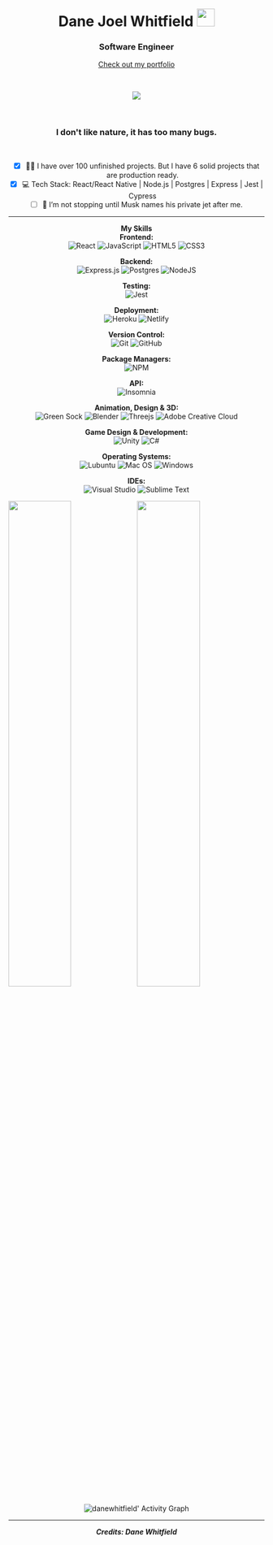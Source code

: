 <div align=center>
  <!-- <img src='https://studio.youtube.com/channel/UCDPdfgDfPjl0XhU2N_9AIDg/editing/images'/> -->
<h1>Dane Joel Whitfield <img src="https://media.giphy.com/media/hvRJCLFzcasrR4ia7z/giphy.gif" width="35"></h1>
  <h3>Software Engineer</h3>
  
  [Check out my portfolio](https://www.danewhitfield.com)

<br>
  
<p align="center">
  <a href="https://github.com/DenverCoder1/readme-typing-svg"><img src="https://readme-typing-svg.herokuapp.com?lines=React%20|%20React+Native;JavaScript%20|%20TypeScript;Frontend%20|%20Backend;TDD%20|%20AGILE&center=true&width=500&height=50"></a>
</p>
  
<br>
  
  <h3>I don't like nature, it has too many bugs.</h3>
  
<br>

- [x] 💪🏼 I have over 100 unfinished projects. But I have 6 solid projects that are production ready.
- [x] 💻 Tech Stack: React/React Native | Node.js | Postgres | Express | Jest | Cypress
- [ ] 🌱 I’m not stopping until Musk names his private jet after me.

---
  
**My Skills**
<br>
**Frontend:**
<br>
![React](https://img.shields.io/badge/react-%2320232a.svg?style=for-the-badge&logo=react&logoColor=%2361DAFB) ![JavaScript](https://img.shields.io/badge/javascript-%23323330.svg?style=for-the-badge&logo=javascript&logoColor=%23F7DF1E) ![HTML5](https://img.shields.io/badge/html5-%23E34F26.svg?style=for-the-badge&logo=html5&logoColor=white) ![CSS3](https://img.shields.io/badge/css3-%231572B6.svg?style=for-the-badge&logo=css3&logoColor=white) 

**Backend:**
<br>
![Express.js](https://img.shields.io/badge/express.js-%23404d59.svg?style=for-the-badge&logo=express&logoColor=%2361DAFB) ![Postgres](https://img.shields.io/badge/postgres-%23316192.svg?style=for-the-badge&logo=postgresql&logoColor=white) ![NodeJS](https://img.shields.io/badge/node.js-6DA55F?style=for-the-badge&logo=node.js&logoColor=white)

**Testing:**
<br>
![Jest](https://img.shields.io/badge/-jest-%23C21325?style=for-the-badge&logo=jest&logoColor=white)

**Deployment:**
<br>
![Heroku](https://img.shields.io/badge/heroku-%23430098.svg?style=for-the-badge&logo=heroku&logoColor=white) ![Netlify](https://img.shields.io/badge/netlify-%23000000.svg?style=for-the-badge&logo=netlify&logoColor=#00C7B7)

**Version Control:**
<br>
![Git](https://img.shields.io/badge/git-%23F05033.svg?style=for-the-badge&logo=git&logoColor=white) ![GitHub](https://img.shields.io/badge/github-%23121011.svg?style=for-the-badge&logo=github&logoColor=white)

**Package Managers:**
<br>
![NPM](https://img.shields.io/badge/NPM-%23000000.svg?style=for-the-badge&logo=npm&logoColor=white)  

**API:**
<br>
![Insomnia](https://img.shields.io/badge/Insomnia-black?style=for-the-badge&logo=insomnia&logoColor=5849BE)

**Animation, Design & 3D:**
<br>
![Green Sock](https://img.shields.io/badge/green%20sock-88CE02?style=for-the-badge&logo=greensock&logoColor=white) ![Blender](https://img.shields.io/badge/blender-%23F5792A.svg?style=for-the-badge&logo=blender&logoColor=white) ![Threejs](https://img.shields.io/badge/threejs-black?style=for-the-badge&logo=three.js&logoColor=white) ![Adobe Creative Cloud](https://img.shields.io/badge/Adobe%20Creative%20Cloud-DA1F26.svg?style=for-the-badge&logo=Adobe%20Creative%20Cloud&logoColor=white)

**Game Design & Development:**
<br>
![Unity](https://img.shields.io/badge/unity-%23000000.svg?style=for-the-badge&logo=unity&logoColor=white) ![C#](https://img.shields.io/badge/c%23-%23239120.svg?style=for-the-badge&logo=c-sharp&logoColor=white)

**Operating Systems:**
<br>
![Lubuntu](https://img.shields.io/badge/-Lubuntu-%230065C2?style=for-the-badge&logo=lubuntu&logoColor=white) ![Mac OS](https://img.shields.io/badge/mac%20os-000000?style=for-the-badge&logo=macos&logoColor=F0F0F0) ![Windows](https://img.shields.io/badge/Windows-0078D6?style=for-the-badge&logo=windows&logoColor=white)

**IDEs:**
<br>
![Visual Studio](https://img.shields.io/badge/Visual%20Studio-5C2D91.svg?style=for-the-badge&logo=visual-studio&logoColor=white) ![Sublime Text](https://img.shields.io/badge/sublime_text-%23575757.svg?style=for-the-badge&logo=sublime-text&logoColor=important)

<p align="left">
  <img width="49.5%" src="https://github-readme-stats.vercel.app/api?username=danewhitfield&show_icons=true&theme=gruvbox&hide_border=true" />
    <img width="49.5%" src="https://github-readme-streak-stats.herokuapp.com/?user=danewhitfield&theme=gruvbox&hide_border=true" />
</p>
<br>

![danewhitfield' Activity Graph](https://activity-graph.herokuapp.com/graph?username=danewhitfield&custom_title=Dane%20Whitfield's%20Contribution%20Graph&theme=gruvbox&bg_color=282828&hide_border=true&line=d1a01f&point=c58545)

  ----------
  
  ***Credits: Dane Whitfield***
</div>
